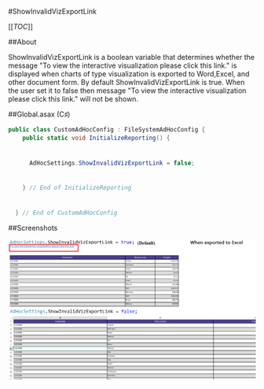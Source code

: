 #ShowInvalidVizExportLink

[[_TOC_]]

##About

ShowInvalidVizExportLink is a boolean variable that determines whether the message "To view the interactive visualization please click this link." is displayed when charts of type visualization is exported to Word,Excel, and other document form. By default ShowInvalidVizExportLink is true. When the user set it to false then message "To view the interactive visualization please click this link." will not be shown.

##Global.asax (C♯)

```csharp
public class CustomAdHocConfig : FileSystemAdHocConfig {
    public static void InitializeReporting() {

        
      AdHocSettings.ShowInvalidVizExportLink = false;
        

    } // End of InitializeReporting
   
   
  } // End of CustomAdHocConfig
```

##Screenshots

![](/API/CodeSamples/ShowInvalidVizExportLink/ShowInvalidviz.png)